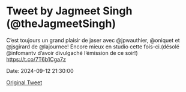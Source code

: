 # Tweet by Jagmeet Singh (@theJagmeetSingh)

C’est toujours un grand plaisir de jaser avec @jpwauthier, @oniquet et @jsgirard de @lajournee! Encore mieux en studio cette fois-ci.(désolé @infomantv d’avoir divulgaché l’émission de ce soir!) https://t.co/7T6b1Cga7z

Date: 2024-09-12 21:30:00

[Original Tweet](https://x.com/theJagmeetSingh/status/1834343729731153998)
